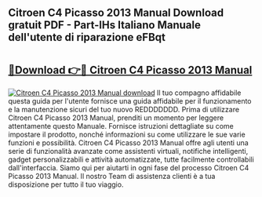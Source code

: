 ## Citroen C4 Picasso 2013 Manual Download gratuit PDF - Part-lHs Italiano Manuale dell'utente di riparazione eFBqt

# <h2><a href="http://dfecp4.blite.top/?on=Citroen+C4+Picasso+2013+Manual">🔗Download 👉🔴 Citroen C4 Picasso 2013 Manual</a></h2>

[![Citroen C4 Picasso 2013 Manual download](https://i.imgur.com/lujVjoI.png)](http://dfecp4.blite.top/?on=Citroen+C4+Picasso+2013+Manual)
Il tuo compagno affidabile questa guida per l'utente fornisce una guida affidabile per il funzionamento e la manutenzione sicuri del tuo nuovo REDDDDDDD. Prima di utilizzare Citroen C4 Picasso 2013 Manual, prenditi un momento per leggere attentamente questo Manuale. Fornisce istruzioni dettagliate su come impostare il prodotto, nonché informazioni su come utilizzare le sue varie funzioni e possibilità. Citroen C4 Picasso 2013 Manual offre agli utenti una serie di funzionalità avanzate come assistenti virtuali, notifiche intelligenti, gadget personalizzabili e attività automatizzate, tutte facilmente controllabili dall'interfaccia. Siamo qui per aiutarti in ogni fase del processo Citroen C4 Picasso 2013 Manual. Il nostro Team di assistenza clienti è a tua disposizione per tutto il tuo viaggio.
